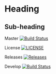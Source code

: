 <h1>Heading</h1>

<h2>Sub-heading</h2>

Master [![Build Status](https://travis-ci.com/40478666/sem.svg?branch=master)](https://travis-ci.com/40478666/sem)

License [![LICENSE](https://img.shields.io/github/license/40478666/sem.svg?style=flat-square)](https://github.com/40478666/sem/blob/master/LICENSE)

Releases [![Releases](https://img.shields.io/github/release/40478666/sem/all.svg?style=flat-square)](https://github.com/40478666/sem/releases)

Develop [![Build Status](https://travis-ci.org/40478666/sem.svg?branch=develop)](https://travis-ci.org/40478666/sem)
